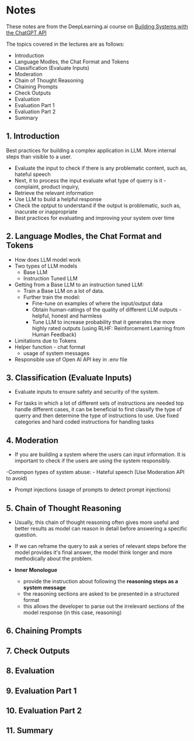 # Notes

These notes are from the DeepLearning.ai course on [Building Systems with the ChatGPT API](https://www.deeplearning.ai/short-courses/building-systems-with-chatgpt/)

The topics covered in the lectures are as follows:
- Introduction 
- Language Modles, the Chat Format and Tokens
- Classification (Evaluate Inputs)
- Moderation 
- Chain of Thought Reasoning 
- Chaining Prompts
- Check Outputs 
- Evaluation 
- Evaluation Part 1
- Evaluation Part 2
- Summary 

## 1. Introduction 
 Best practices for building a complex application in LLM. More internal steps than visible to a user. 
- Evaluate the input to check if there is any problematic content, such as, hateful speech 
- Next, it to process the input 
evaluate what type of querry is it - complaint, product inquiry, 
- Retrieve the relevant information 
- Use LLM to build a helpful response
- Check the optput to understand if the output is problematic, such as, inacurate or inappropriate
- Best practices for evaluating and improving your system over time

## 2. Language Modles, the Chat Format and Tokens
- How does LLM model work 
- Two types of LLM models 
    - Base LLM 
    - Instruction Tuned LLM 
- Getting from a Base LLM to an instruction tuned LLM:
    - Train a Base LLM on a lot of data.
    - Further train the model:
        - Fine-tune on examples of where the input/output data
        - Obtain human-ratings of the quality of different LLM outputs - helpful, honest and harmless
        - Tune LLM to increase probability that it generates the more highly rated outputs (using RLHF: Reinforcement Learning from Human Feedback)
- Limitations due to Tokens 
- Helper function - chat format 
    - usage of system messages
- Responsible use of Open AI API key in .env file


## 3. Classification (Evaluate Inputs)
- Evaluate inputs to ensure safety and security of the system.

- For tasks in which a lot of different sets of instructions are needed top handle different cases, it can be beneficial to first classify the type of querry and then determine the type of instructions to use. Use fixed categories and hard coded instructions for handling tasks

## 4. Moderation 
- If you are building a system where the users can input information. It is important to check if the users are using the system responsibly.

 -Commpon types of system abuse:
    - Hateful speech (Use Moderation API to avoid)
 - Prompt injections (usage of prompts to detect prompt injections)
 
## 5. Chain of Thought Reasoning 
- Usually, this chain of thought reasoning often gives more useful and better results as model can reason in detail before answering a specific question.

- If we can reframe the query to ask a series of relevant steps before the model provides it's final answer, the model think longer and more methodically about the problem.

- **Inner Monologue**
    - provide the instruction about following the **reasoning steps as a system message**
    - the reasoning sections are asked to be presented in a structured format
    - this allows the developer to parse out the irrelevant sections of the model response (in this case, reasoning)

## 6. Chaining Prompts
## 7. Check Outputs 
## 8. Evaluation 
## 9. Evaluation Part 1
## 10. Evaluation Part 2
## 11. Summary 
